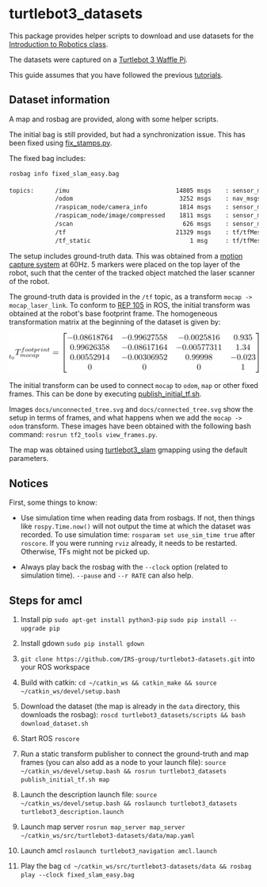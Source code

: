 # turtlebot3_datasets

This package provides helper scripts to download and use datasets for the [Introduction to Robotics class](https://irob-ist.github.io/introduction-robotics/).

The datasets were captured on a [Turtlebot 3 Waffle Pi](http://www.robotis.us/turtlebot-3-waffle-pi/).

This guide assumes that you have followed the previous [tutorials](https://irob-ist.github.io/introduction-robotics/).

## Dataset information

A map and rosbag are provided, along with some helper scripts.

The initial bag is still provided, but had a synchronization issue. This has been fixed using [fix_stamps.py](scripts/fix_stamps.py).

The fixed bag includes:

```bash
rosbag info fixed_slam_easy.bag

topics:      /imu                              14805 msgs    : sensor_msgs/Imu            
             /odom                              3252 msgs    : nav_msgs/Odometry          
             /raspicam_node/camera_info         1814 msgs    : sensor_msgs/CameraInfo     
             /raspicam_node/image/compressed    1811 msgs    : sensor_msgs/CompressedImage
             /scan                               626 msgs    : sensor_msgs/LaserScan      
             /tf                               21329 msgs    : tf/tfMessage               
             /tf_static                            1 msg     : tf/tfMessage
```

The setup includes ground-truth data. This was obtained from a [motion capture system](http://welcome.isr.tecnico.ulisboa.pt/isrobonet/) at 60Hz. 5 markers were placed on the top layer of the robot, such that the center of the tracked object matched the laser scanner of the robot.

The ground-truth data is provided in the `/tf` topic, as a transform `mocap -> mocap_laser_link`. To conform to [REP 105](http://www.ros.org/reps/rep-0105.html) in ROS, the initial transform was obtained at the robot's base footprint frame. The homogeneous transformation matrix at the beginning of the dataset is given by:

![transform](docs/gt_transform.svg)

The initial transform can be used to connect `mocap` to `odom`, `map` or other fixed frames. This can be done by executing [publish_initial_tf.sh](scripts/publish_initial_tf.sh).

Images `docs/unconnected_tree.svg` and `docs/connected_tree.svg` show the setup in terms of frames, and what happens when we add the `mocap -> odom` transform. These images have been obtained with the following bash command: `rosrun tf2_tools view_frames.py`.

The map was obtained using [turtlebot3\_slam](http://wiki.ros.org/turtlebot3_slam) gmapping using the default parameters.

## Notices

First, some things to know:

- Use simulation time when reading data from rosbags. If not, then things like `rospy.Time.now()` will not output the time at which the dataset was recorded. To use simulation time:
    `rosparam set use_sim_time true` after `roscore`. If you were running `rviz` already, it needs to be restarted. Otherwise, TFs might not be picked up.

- Always play back the rosbag with the `--clock` option (related to simulation time). `--pause` and `--r RATE` can also help.


## Steps for amcl

1. Install pip
    `sudo apt-get install python3-pip`
    `sudo pip install --upgrade pip`

2. Install gdown
    `sudo pip install gdown`

3. `git clone https://github.com/IRS-group/turtlebot3-datasets.git` into your ROS workspace

4. Build with catkin:
    `cd ~/catkin_ws && catkin_make && source ~/catkin_ws/devel/setup.bash`

5. Download the dataset (the map is already in the `data` directory, this downloads the rosbag):
    `roscd turtlebot3_datasets/scripts && bash download_dataset.sh`
    
6. Start ROS
    `roscore`

7. Run a static transform publisher to connect the ground-truth and map frames (you can also add as a node to your launch file):
    `source ~/catkin_ws/devel/setup.bash && rosrun turtlebot3_datasets publish_initial_tf.sh map`

8. Launch the description launch file:
    `source ~/catkin_ws/devel/setup.bash && roslaunch turtlebot3_datasets turtlebot3_description.launch`

9. Launch map server 
    `rosrun map_server map_server ~/catkin_ws/src/turtlebot3-datasets/data/map.yaml`

10. Launch amcl
    `roslaunch turtlebot3_navigation amcl.launch`

11. Play the bag
    `cd ~/catkin_ws/src/turtlebot3-datasets/data && rosbag play --clock fixed_slam_easy.bag`
